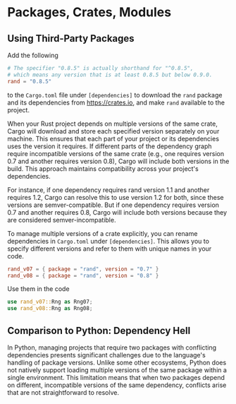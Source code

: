 # Packages, Crates, Modules

## Using Third-Party Packages

Add the following
```toml
# The specifier "0.8.5" is actually shorthand for "^0.8.5",
# which means any version that is at least 0.8.5 but below 0.9.0.
rand = "0.8.5"
```
to the `Cargo.toml` file under `[dependencies]` to download the `rand` package 
and its dependencies from https://crates.io, and make `rand` available to the project.

When your Rust project depends on multiple versions of the same crate, 
Cargo will download and store each specified version separately on your machine. 
This ensures that each part of your project or its dependencies uses the version it requires.
If different parts of the dependency graph require incompatible versions of the same crate 
(e.g., one requires version 0.7 and another requires version 0.8), Cargo will include both versions in the build. 
This approach maintains compatibility across your project's dependencies.

For instance, if one dependency requires rand version 1.1 and another requires 1.2, 
Cargo can resolve this to use version 1.2 for both, since these versions are semver-compatible. 
But if one dependency requires version 0.7 and another requires 0.8, 
Cargo will include both versions because they are considered semver-incompatible.

To manage multiple versions of a crate explicitly, you can rename dependencies in `Cargo.toml` under `[dependencies]`. 
This allows you to specify different versions and refer to them with unique names in your code.
```toml
rand_v07 = { package = "rand", version = "0.7" }
rand_v08 = { package = "rand", version = "0.8" }
```

Use them in the code
```rust
use rand_v07::Rng as Rng07;
use rand_v08::Rng as Rng08;
```

## Comparison to Python: Dependency Hell

In Python, managing projects that require two packages with conflicting dependencies 
presents significant challenges due to the language's handling of package versions. 
Unlike some other ecosystems, Python does not natively support 
loading multiple versions of the same package within a single environment. 
This limitation means that when two packages depend on different, incompatible versions of the same dependency, 
conflicts arise that are not straightforward to resolve.
